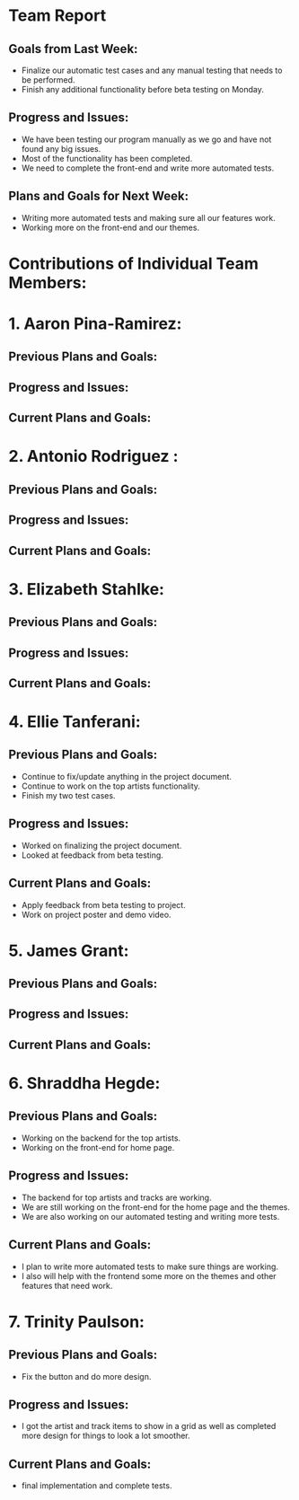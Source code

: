 # Team Report
## Goals from Last Week:
- Finalize our automatic test cases and any manual testing that needs to be performed.
- Finish any additional functionality before beta testing on Monday.

## Progress and Issues:
- We have been testing our program manually as we go and have not found any big issues.
- Most of the functionality has been completed. 
- We need to complete the front-end and write more automated tests. 

## Plans and Goals for Next Week:
- Writing more automated tests and making sure all our features work. 
- Working more on the front-end and our themes. 

# Contributions of Individual Team Members:
# 1. Aaron Pina-Ramirez:
## Previous Plans and Goals:


## Progress and Issues:


## Current Plans and Goals:


# 2. Antonio Rodriguez :
## Previous Plans and Goals:


## Progress and Issues:

  
## Current Plans and Goals:

  
# 3. Elizabeth Stahlke:
## Previous Plans and Goals:

## Progress and Issues:

## Current Plans and Goals:


# 4. Ellie Tanferani:
## Previous Plans and Goals:
- Continue to fix/update anything in the project document.
- Continue to work on the top artists functionality.
- Finish my two test cases.

## Progress and Issues:
- Worked on finalizing the project document.
- Looked at feedback from beta testing.

## Current Plans and Goals:
- Apply feedback from beta testing to project.
- Work on project poster and demo video.

# 5. James Grant:
## Previous Plans and Goals:

## Progress and Issues:

## Current Plans and Goals:


# 6. Shraddha Hegde:
## Previous Plans and Goals:
- Working on the backend for the top artists. 
- Working on the front-end for home page. 

## Progress and Issues:
- The backend for top artists and tracks are working. 
- We are still working on the front-end for the home page and the themes. 
- We are also working on our automated testing and writing more tests. 

## Current Plans and Goals:
- I plan to write more automated tests to make sure things are working. 
- I also will help with the frontend some more on the themes and other features
that need work. 

# 7. Trinity Paulson:
## Previous Plans and Goals:
- Fix the button and do more design.
## Progress and Issues:
- I got the artist and track items to show in a grid as well as completed more design for things to look a lot smoother.
## Current Plans and Goals:
- final implementation and complete tests.

